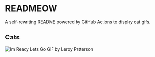 # READMEOW

A self-rewriting README powered by GitHub Actions to display cat gifs.

## Cats

![Im Ready Lets Go GIF by Leroy Patterson](https://media2.giphy.com/media/CjmvTCZf2U3p09Cn0h/200.gif?cid=9acd02dar2ufp16ogxft0x7krx4phxpfjzow2nnh387499sh&ep=v1_gifs_search&rid=200.gif&ct=g)
